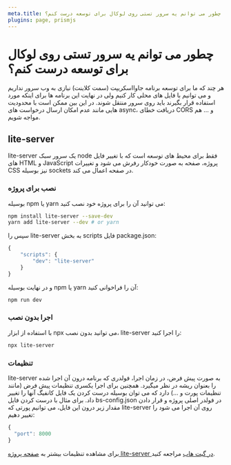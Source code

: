 ```yaml
---
meta.title: چطور می توانم یه سرور تستی روی لوکال برای توسعه درست کنم؟
plugins: page, prismjs
---
```


# چطور می توانم یه سرور تستی روی لوکال برای توسعه درست کنم؟

هر چند که ما برای توسعه برنامه جاوااسکریپت (سمت کلاینت) نیازی به وب سرور نداریم و می توانیم با فایل های محلی کار کنیم ولی در نهایت این برنامه ها برای اینکه مورد استفاده قرار بگیرند باید روی سرور منتقل شوند. در این بین ممکن است با محدودیت هایی مانند عدم امکان ارسال درخواست های async، دریافت خطای CORS و ... هم مواجه شویم.

## lite-server

lite-server یک سرور سبک node فقط برای محیط های توسعه است که با تغییر فایل های HTML و JavaScript پروژه، صفحه به صورت خودکار رفرش می شود و تغییرات CSS نیز بوسیله sockets در صفحه اعمال می کند. 

### نصب برای پروژه

بوسیله npm یا yarn می توانید آن را برای پروژه خود نصب کنید:

```sh
npm install lite-server --save-dev
yarn add lite-server --dev # or yarn
```

سپس را lite-server به بخش scripts فایل package.json:

```javascript
{
    "scripts": {
        "dev": "lite-server"
    }
}
```

و در نهایت بوسیله npm یا yarn آن را فراخوانی کنید:

```sh
npm run dev
```

### اجرا بدون نصب

با استفاده از ابزار npx می توانید بدون نصب، lite-server را اجرا کنید:

```sh
npx lite-server
```

### تنظیمات

lite-server به صورت پیش فرض، در زمان اجرا، فولدری که برنامه درون آن اجرا شده را بعنوان ریشه در نظر میگیرد. همچنین برای اجرا یکسری تنظیمات پیش فرض (مانند تنظیمات پورت و ...) دارد که می توان بوسیله درست کردن یک فایل کانفیگ آنها را تغییر داد. برای مثال با درست کردن فایل bs-config.json در فولدر اصلی پروژه و قرار دادن مقدار زیر درون این فایل، می توانیم پورتی که lite-server روی آن اجرا می شود را تغییر دهیم:

```javascript
{
  "port": 8000
}
```

برای مشاهده تنظیمات بیشتر به [صفحه پروژه lite-server در گیت هاب](https://github.com/johnpapa/lite-server) مراجعه کنید.